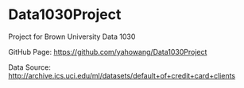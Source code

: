 # Data1030Project
Project for Brown University Data 1030

GitHub Page: https://github.com/yahowang/Data1030Project

Data Source: http://archive.ics.uci.edu/ml/datasets/default+of+credit+card+clients